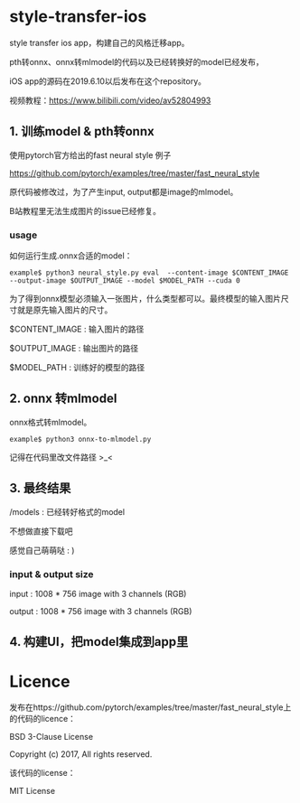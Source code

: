 # style-transfer-ios

style transfer ios app，构建自己的风格迁移app。

pth转onnx、onnx转mlmodel的代码以及已经转换好的model已经发布，

iOS app的源码在2019.6.10以后发布在这个repository。

视频教程：https://www.bilibili.com/video/av52804993

## 1. 训练model & pth转onnx

使用pytorch官方给出的fast neural style 例子

https://github.com/pytorch/examples/tree/master/fast_neural_style

原代码被修改过，为了产生input, output都是image的mlmodel。

B站教程里无法生成图片的issue已经修复。

### usage

如何运行生成.onnx合适的model：

```shell
example$ python3 neural_style.py eval  --content-image $CONTENT_IMAGE --output-image $OUTPUT_IMAGE --model $MODEL_PATH --cuda 0

```

为了得到onnx模型必须输入一张图片，什么类型都可以。最终模型的输入图片尺寸就是原先输入图片的尺寸。

$CONTENT_IMAGE : 输入图片的路径

$OUTPUT_IMAGE : 输出图片的路径

$MODEL_PATH : 训练好的模型的路径

## 2. onnx 转mlmodel

onnx格式转mlmodel。

```shell
example$ python3 onnx-to-mlmodel.py
```

记得在代码里改文件路径 >_<

## 3. 最终结果

/models : 已经转好格式的model

不想做直接下载吧

感觉自己萌萌哒 : )

### input & output size

input : 1008 * 756 image with 3 channels (RGB)

output : 1008 * 756 image with 3 channels (RGB)

## 4. 构建UI，把model集成到app里



# Licence

发布在https://github.com/pytorch/examples/tree/master/fast_neural_style上的代码的licence：

BSD 3-Clause License

Copyright (c) 2017, All rights reserved. 



该代码的license：

MIT License

